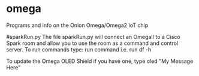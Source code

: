 # omega
Programs and info on the Onion Omega/Omega2 IoT chip

#sparkRun.py
The file sparkRun.py will connect an OmegaII to a Cisco Spark room and allow you to use the room as a command and control server. 
To run commands type: run command i.e. run df -h 

To update the Omega OLED Shield if you have one, type oled "My Message Here" 
